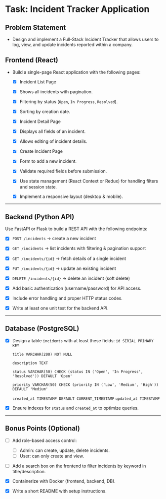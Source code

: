 # Task: Incident Tracker Application

## Problem Statement
-  Design and implement a Full-Stack Incident Tracker that allows users to log, view, and update incidents reported within a company.

## Frontend (React)
-  Build a single-page React application with the following pages:

     - [x] Incident List Page
    - [x] Shows all incidents with pagination.
    - [x] Filtering by status (`Open`, `In Progress`, `Resolved`).
    - [x] Sorting by creation date.

     - [x] Incident Detail Page
    - [x] Displays all fields of an incident.
    - [x] Allows editing of incident details.

     - [x] Create Incident Page
    - [x] Form to add a new incident.
    - [x] Validate required fields before submission.

    - [x] Use state management (React Context or Redux) for handling filters and session state.
   - [x] Implement a responsive layout (desktop & mobile).

---

## Backend (Python API)
  Use FastAPI or Flask to build a REST API with the following endpoints:

  - [x] `POST /incidents` → create a new incident
  - [x] `GET /incidents` → list incidents with filtering & pagination support
  - [x] `GET /incidents/{id}` → fetch details of a single incident
  - [x] `PUT /incidents/{id}` → update an existing incident
  - [x] `DELETE /incidents/{id}` → delete an incident (soft delete)

- [x] Add basic authentication (username/password) for API access.
- [x] Include error handling and proper HTTP status codes.
- [x] Write at least one unit test for the backend API.

---

## Database (PostgreSQL)
- [x] Design a table `incidents` with at least these fields:
    `id SERIAL PRIMARY KEY`

    `title VARCHAR(200) NOT NULL`

    `description TEXT`

    `status VARCHAR(50) CHECK (status IN ('Open', 'In Progress', 'Resolved')) DEFAULT 'Open'`

    `priority VARCHAR(50) CHECK (priority IN ('Low', 'Medium', 'High')) DEFAULT 'Medium'`

    `created_at TIMESTAMP DEFAULT CURRENT_TIMESTAMP`
    `updated_at TIMESTAMP`

- [x] Ensure indexes for `status` and `created_at` to optimize queries.

---

## Bonus Points (Optional)
- [ ] Add role-based access control:
  - [ ] Admin: can create, update, delete incidents.
  - [ ] User: can only create and view.

- [ ] Add a search box on the frontend to filter incidents by keyword in title/description.
- [x] Containerize with Docker (frontend, backend, DB).
- [x] Write a short README with setup instructions.


